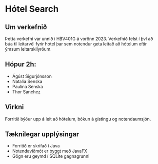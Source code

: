 # Hótel Search 

## Um verkefnið
Þetta verkefni var unnið í HBV401G á vorönn 2023. Verkefnið felst í því að búa til leitarvél fyrir hótel þar sem notendur geta leitað að hótelum eftir ýmsum leitarskilyrðum.

## Hópur 2h:
- Ágúst Sigurjónsson
- Natalia Senska
- Paulina Senska
- Thor Sanchez

## Virkni
Forritið býður upp á leit að hótelum, bókun á gistingu og notendaumsjón.

## Tæknilegar upplýsingar
- Forritið er skrifað í Java
- Notendaviðmót er byggt með JavaFX
- Gögn eru geymd í SQLite gagnagrunni
